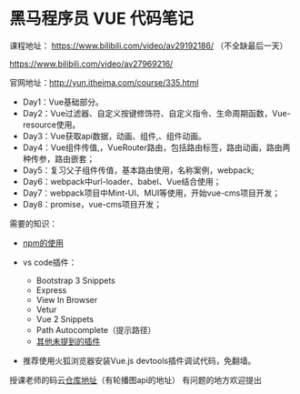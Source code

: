 # 黑马程序员 VUE 代码笔记

课程地址：
https://www.bilibili.com/video/av29192186/ （不全缺最后一天）

https://www.bilibili.com/video/av27969216/

官网地址：http://yun.itheima.com/course/335.html


- Day1：Vue基础部分。
- Day2：Vue过滤器、自定义按键修饰符、自定义指令、生命周期函数，Vue-resource使用。
- Day3：Vue获取api数据，动画、组件,、组件动画。
- Day4：Vue组件传值,，VueRouter路由，包括路由标签，路由动画，路由两种传参，路由嵌套；
- Day5：复习父子组件传值，基本路由使用，名称案例，webpack;
- Day6：webpack中url-loader、babel、Vue结合使用；
- Day7：webpack项目中Mint-UI、MUI等使用，开始vue-cms项目开发；
- Day8：promise，vue-cms项目开发；

需要的知识：
- [npm的使用](https://segmentfault.com/a/1190000007683367)
- vs code插件：
    - Bootstrap 3 Snippets
    - Express
    - View In Browser
    - Vetur
    - Vue 2 Snippets
    - Path Autocomplete（提示路径）
    - [其他未提到的插件](https://github.com/varHarrie/varharrie.github.io/issues/10)

- 推荐使用火狐浏览器安装Vue.js devtools插件调试代码，免翻墙。

授课老师的码云[仓库地址](https://gitee.com/vsdeveloper/projects)（有轮播图api的地址）
有问题的地方欢迎提出
